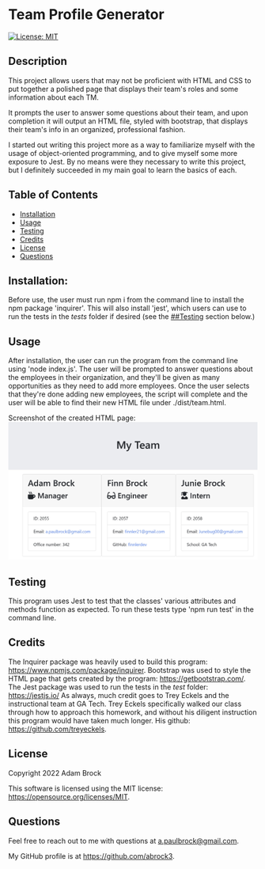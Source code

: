 # Team Profile Generator
[![License: MIT](https://img.shields.io/badge/License-MIT-yellow.svg)](https://opensource.org/licenses/MIT)

## Description
This project allows users that may not be proficient with HTML and CSS to put together a polished page that displays their team's roles and some information about each TM. 

It prompts the user to answer some questions about their team, and upon completion it will output an HTML file, styled with bootstrap, that displays their team's info in an organized, professional fashion.

I started out writing this project more as a way to familiarize myself with the usage of object-oriented programming, and to give myself some more exposure to Jest. By no means were they necessary to write this project, but I definitely succeeded in my main goal to learn the basics of each. 

## Table of Contents

- [Installation](#installation)
- [Usage](#usage)
- [Testing](#testing)
- [Credits](#credits)
- [License](#license)
- [Questions](#questions)

    
## Installation:

Before use, the user must run npm i from the command line to install the npm package 'inquirer'. This will also install 'jest', which users can use to run the tests in the _tests_ folder if desired (see the [##Testing](#testing) section below.)

## Usage

After installation, the user can run the program from the command line using 'node index.js'. The user will be prompted to answer questions about the employees in their organization, and they'll be given as many opportunities as they need to add more employees. Once the user selects that they're done adding new employees, the script will complete and the user will be able to find their new HTML file under ./dist/team.html.

Screenshot of the created HTML page:
![Screenshot](assets\images\screenshot1.jpg?raw=true "Screenshot")

## Testing

This program uses Jest to test that the classes' various attributes and methods function as expected. To run these tests type 'npm run test' in the command line.

## Credits

The Inquirer package was heavily used to build this program: https://www.npmjs.com/package/inquirer. 
Bootstrap was used to style the HTML page that gets created by the program: https://getbootstrap.com/. 
The Jest package was used to run the tests in the _test_ folder: https://jestjs.io/
As always, much credit goes to Trey Eckels and the instructional team at GA Tech. Trey Eckels specifically walked our class through how to approach this homework, and without his diligent instruction this program would have taken much longer. His github: https://github.com/treyeckels.
      
## License
      
Copyright 2022 Adam Brock
      
This software is licensed using the MIT license: https://opensource.org/licenses/MIT.

## Questions

Feel free to reach out to me with questions at a.paulbrock@gmail.com.

My GitHub profile is at https://github.com/abrock3.